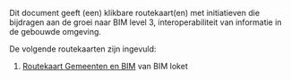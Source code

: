 Dit document geeft (een) klikbare routekaart(en) met initiatieven die bijdragen aan de groei naar BIM level 3, interoperabiliteit van informatie in de gebouwde omgeving. 

De volgende routekaarten zijn ingevuld:
1. [Routekaart Gemeenten en BIM](https://www.bimloket.nl/p/121/Routekaart-Gemeenten-en-BIM) van BIM loket